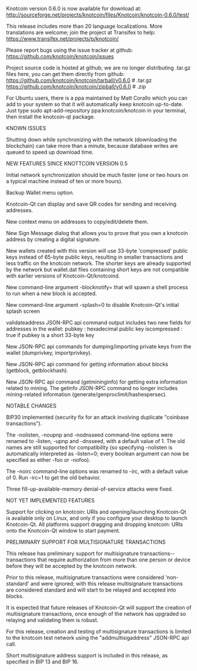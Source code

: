 Knotcoin version 0.6.0 is now available for download at:
http://sourceforge.net/projects/knotcoin/files/Knotcoin/knotcoin-0.6.0/test/

This release includes more than 20 language localizations.
More translations are welcome; join the
project at Transifex to help:
https://www.transifex.net/projects/p/knotcoin/

Please report bugs using the issue tracker at github:
https://github.com/knotcoin/knotcoin/issues

Project source code is hosted at github; we are no longer
distributing .tar.gz files here, you can get them
directly from github:
https://github.com/knotcoin/knotcoin/tarball/v0.6.0  # .tar.gz
https://github.com/knotcoin/knotcoin/zipball/v0.6.0  # .zip

For Ubuntu users, there is a ppa maintained by Matt Corallo which
you can add to your system so that it will automatically keep
knotcoin up-to-date.  Just type
sudo apt-add-repository ppa:knotcoin/knotcoin
in your terminal, then install the knotcoin-qt package.


KNOWN ISSUES

Shutting down while synchronizing with the network
(downloading the blockchain) can take more than a minute,
because database writes are queued to speed up download
time.


NEW FEATURES SINCE KNOTTCOIN VERSION 0.5

Initial network synchronization should be much faster
(one or two hours on a typical machine instead of ten or more
hours).

Backup Wallet menu option.

Knotcoin-Qt can display and save QR codes for sending
and receiving addresses.

New context menu on addresses to copy/edit/delete them.

New Sign Message dialog that allows you to prove that you
own a knotcoin address by creating a digital
signature.

New wallets created with this version will
use 33-byte 'compressed' public keys instead of
65-byte public keys, resulting in smaller
transactions and less traffic on the knotcoin
network. The shorter keys are already supported
by the network but wallet.dat files containing
short keys are not compatible with earlier
versions of Knotcoin-Qt/knotcoind.

New command-line argument -blocknotify=<command>
that will spawn a shell process to run <command> 
when a new block is accepted.

New command-line argument -splash=0 to disable
Knotcoin-Qt's initial splash screen

validateaddress JSON-RPC api command output includes
two new fields for addresses in the wallet:
pubkey : hexadecimal public key
iscompressed : true if pubkey is a short 33-byte key

New JSON-RPC api commands for dumping/importing
private keys from the wallet (dumprivkey, importprivkey).

New JSON-RPC api command for getting information about
blocks (getblock, getblockhash).

New JSON-RPC api command (getmininginfo) for getting
extra information related to mining. The getinfo
JSON-RPC command no longer includes mining-related
information (generate/genproclimit/hashespersec).



NOTABLE CHANGES

BIP30 implemented (security fix for an attack involving
duplicate "coinbase transactions").

The -nolisten, -noupnp and -nodnsseed command-line
options were renamed to -listen, -upnp and -dnsseed,
with a default value of 1. The old names are still
supported for compatibility (so specifying -nolisten
is automatically interpreted as -listen=0; every
boolean argument can now be specified as either
-foo or -nofoo).

The -noirc command-line options was renamed to
-irc, with a default value of 0. Run -irc=1 to
get the old behavior.

Three fill-up-available-memory denial-of-service
attacks were fixed.


NOT YET IMPLEMENTED FEATURES

Support for clicking on knotcoin: URIs and
opening/launching Knotcoin-Qt is available only on Linux,
and only if you configure your desktop to launch
Knotcoin-Qt. All platforms support dragging and dropping
knotcoin: URIs onto the Knotcoin-Qt window to start
payment.


PRELIMINARY SUPPORT FOR MULTISIGNATURE TRANSACTIONS

This release has preliminary support for multisignature
transactions-- transactions that require authorization
from more than one person or device before they
will be accepted by the knotcoin network.

Prior to this release, multisignature transactions
were considered 'non-standard' and were ignored;
with this release multisignature transactions are
considered standard and will start to be relayed
and accepted into blocks.

It is expected that future releases of Knotcoin-Qt
will support the creation of multisignature transactions,
once enough of the network has upgraded so relaying
and validating them is robust.

For this release, creation and testing of multisignature
transactions is limited to the knotcoin test network using
the "addmultisigaddress" JSON-RPC api call.

Short multisignature address support is included in this
release, as specified in BIP 13 and BIP 16.
